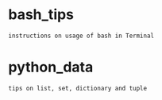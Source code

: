 # bash_tips
    instructions on usage of bash in Terminal
# python_data
    tips on list, set, dictionary and tuple
